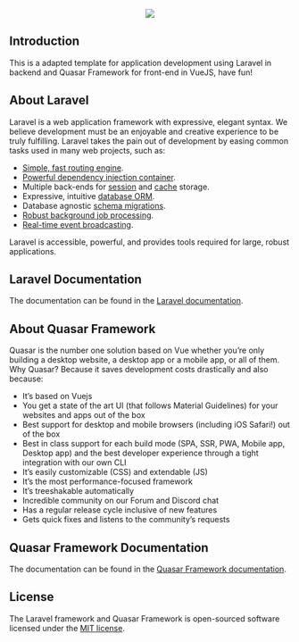 <p align="center"><img src="https://i.imgur.com/tzPBaLO.png"></p>

## Introduction

This is a adapted template for application development using Laravel in backend and Quasar Framework for front-end in VueJS, have fun!

## About Laravel

Laravel is a web application framework with expressive, elegant syntax. We believe development must be an enjoyable and creative experience to be truly fulfilling. Laravel takes the pain out of development by easing common tasks used in many web projects, such as:

- [Simple, fast routing engine](https://laravel.com/docs/routing).
- [Powerful dependency injection container](https://laravel.com/docs/container).
- Multiple back-ends for [session](https://laravel.com/docs/session) and [cache](https://laravel.com/docs/cache) storage.
- Expressive, intuitive [database ORM](https://laravel.com/docs/eloquent).
- Database agnostic [schema migrations](https://laravel.com/docs/migrations).
- [Robust background job processing](https://laravel.com/docs/queues).
- [Real-time event broadcasting](https://laravel.com/docs/broadcasting).

Laravel is accessible, powerful, and provides tools required for large, robust applications.

## Laravel Documentation

The documentation can be found in the [Laravel documentation](https://laravel.com/docs/7.x).

## About Quasar Framework

Quasar is the number one solution based on Vue whether you’re only building a desktop website, a desktop app or a mobile app, or all of them. Why Quasar? Because it saves development costs drastically and also because:

- It’s based on Vuejs
- You get a state of the art UI (that follows Material Guidelines) for your websites and apps out of the box
- Best support for desktop and mobile browsers (including iOS Safari!) out of the box
- Best in class support for each build mode (SPA, SSR, PWA, Mobile app, Desktop app) and the best developer experience through a tight integration with our own CLI
- It’s easily customizable (CSS) and extendable (JS)
- It’s the most performance-focused framework
- It’s treeshakable automatically
- Incredible community on our Forum and Discord chat
- Has a regular release cycle inclusive of new features
- Gets quick fixes and listens to the community’s requests

## Quasar Framework Documentation

The documentation can be found in the [Quasar Framework documentation](https://quasar.dev).

## License

The Laravel framework and Quasar Framework is open-sourced software licensed under the [MIT license](https://opensource.org/licenses/MIT).
